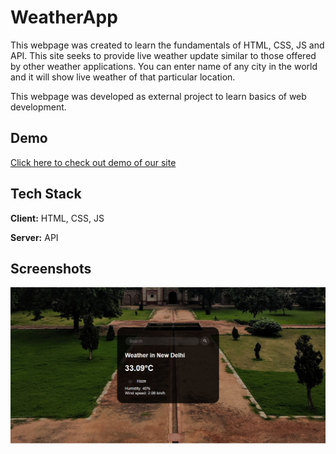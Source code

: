 # WeatherApp

This webpage was created to learn the fundamentals of HTML, CSS, JS and API. This site seeks to provide live weather update similar to those offered by other weather applications. You can enter name of any city in the world and it will show live weather of that particular location.
 
This webpage was developed as external project to learn basics of web development.


## Demo

[Click here to check out demo of our site](rawatshruti.github.io/weatherapp/)


## Tech Stack

**Client:** HTML, CSS, JS

**Server:** API

## Screenshots

![Home Page](https://github.com/RawatShruti/images_pvt/blob/main/WeatherApp%20Screenshots/WeatherApp.PNG)
